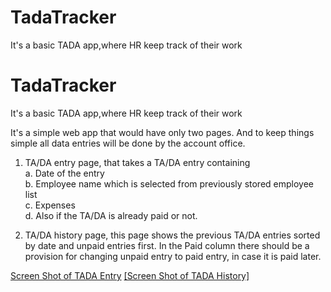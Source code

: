 # TadaTracker
It's a basic TADA app,where HR keep track of their work
# TadaTracker
It's a basic TADA app,where HR keep track of their work

It's a simple web app that would have only two pages. And to keep things
simple all data entries will be done by the account office.

1. TA/DA entry page, that takes a TA/DA entry containing </br>
  a. Date of the entry</br>
  b. Employee name which is selected from previously stored employee list</br>
  c. Expenses </br>
  d. Also if the TA/DA is already paid or not.</br>

2. TA/DA history page, this page shows the previous TA/DA entries sorted by date and unpaid
entries first. In the Paid column there should be a provision for changing unpaid entry to paid
entry, in case it is paid later.

[Screen Shot of TADA Entry](https://drive.google.com/file/d/1x_xTy0_tgms4SPnNngZPENr3a3yKrqUM/view?usp=sharing)
[[Screen Shot of TADA History]](https://drive.google.com/file/d/1CayvoNjCAM9nLGn3r-35KcpPFKlyNzc4/view?usp=sharing)
